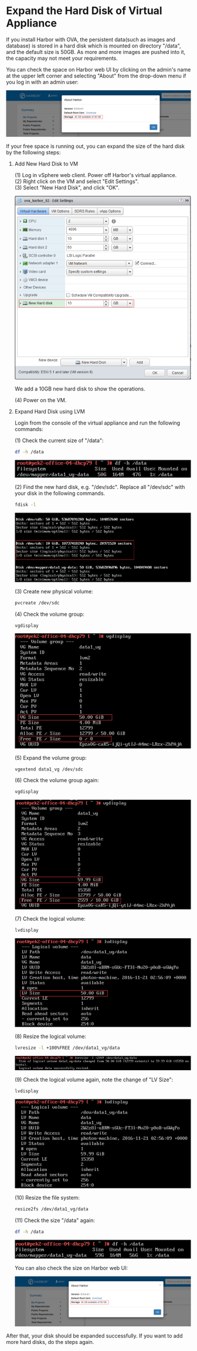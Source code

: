 # Expand the Hard Disk of Virtual Appliance

If you install Harbor with OVA, the persistent data(such as images and database) is stored in a hard disk which is mounted on directory "/data", and the default size is 50GB. As more and more images are pushed into it, the capacity may not meet your requirements.  

You can check the space on Harbor web UI by clicking on the admin's name at the upper left corner and selecting "About" from the drop-down menu if you log in with an admin user:

![lvm](img/lvm/check_on_ui_01.png)

If your free space is running out, you can expand the size of the hard disk by the following steps:  

1. Add New Hard Disk to VM  

    (1) Log in vSphere web client. Power off Harbor's virtual appliance.  
    (2) Right click on the VM and select "Edit Settings".  
    (3) Select "New Hard Disk", and click "OK".  
	
    ![lvm](img/lvm/add_new_hard_disk.png)
		
    We add a 10GB new hard disk to show the operations.  
	
    (4) Power on the VM.  

2. Expand Hard Disk using LVM  

	Login from the console of the virtual appliance and run the following commands:  

	(1) Check the current size of "/data":  
	```sh
	df -h /data
	```
	
	![lvm](img/lvm/size_of_data_01.png)
	
	(2) Find the new hard disk, e.g. "/dev/sdc". Replace all "/dev/sdc" with your disk in the following commands.  
	```sh
	fdisk -l
	```
	
	![lvm](img/lvm/find_the_new_harddisk.png)
	
	(3) Create new physical volume:  
	```sh
	pvcreate /dev/sdc
	```
	
	(4) Check the volume group:  
	```sh
	vgdisplay
	```
	
	![lvm](img/lvm/vg_01.png)
	
	(5) Expand the volume group:
	```sh
	vgextend data1_vg /dev/sdc
	```
	
	(6) Check the volume group again:  
	```sh
	vgdisplay
	```
	
	![lvm](img/lvm/vg_02.png)
	
	(7) Check the logical volume:
	```sh
	lvdisplay
	```
	
	![lvm](img/lvm/lv_01.png)
	
	(8) Resize the logical volume:  
	```sh
	lvresize -l +100%FREE /dev/data1_vg/data
	```
	
	![lvm](img/lvm/resize_lv.png)
	
	(9) Check the logical volume again, note the change of "LV Size":
	```sh
	lvdisplay
	```
	
	![lvm](img/lvm/lv_02.png)
	
	(10) Resize the file system:
	```sh
	resize2fs /dev/data1_vg/data
	```
	
	(11) Check the size "/data" again:
	```sh
	df -h /data
	```
	
	![lvm](img/lvm/size_of_data_02.png)
	
	You can also check the size on Harbor web UI:
	
	![lvm](img/lvm/check_on_ui.png)

After that, your disk should be expanded successfully. If you want to add more hard disks, do the steps again.